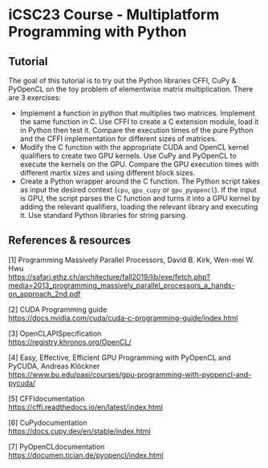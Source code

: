# iCSC23 Course - Multiplatform Programming with Python

## Tutorial

The goal of this tutorial is to try out the Python libraries CFFI, CuPy & PyOpenCL on the toy problem of elementwise matrix multiplication. There are 3 exercises:
- Implement a function in python that multiplies two matrices. Implement the same function in C. Use CFFI to create a C extension module, load it in Python then test it. Compare the execution times of the pure Python and the CFFI implementation for different sizes of matrices.
- Modify the C function with the appropriate CUDA and OpenCL kernel qualifiers to create two GPU kernels. Use CuPy and PyOpenCL to execute the kernels on the GPU. Compare the GPU execution times with different martix sizes and using different block sizes.
- Create a Python wrapper around the C function. The Python script takes as input the desired context (`cpu`, `gpu_cupy` or `gpu_pyopencl`). If the input is GPU, the script parses the C function and turns it into a GPU kernel by adding the relevant qualifiers, loading the relevant library and executing it. Use standard Python libraries for string parsing.

## References & resources

[1] Programming Massively Parallel Processors, David B. Kirk, Wen-mei W. Hwu </br>
https://safari.ethz.ch/architecture/fall2019/lib/exe/fetch.php?media=2013_programming_massively_parallel_processors_a_hands-on_approach_2nd.pdf

[2] CUDA Programming guide </br> 
https://docs.nvidia.com/cuda/cuda-c-programming-guide/index.html

[3] OpenCLAPISpecification </br> 
https://registry.khronos.org/OpenCL/

[4] Easy, Effective, Efficient GPU Programming with PyOpenCL and PyCUDA, Andreas Klöckner </br> 
https://www.bu.edu/pasi/courses/gpu-programming-with-pyopencl-and-pycuda/

[5] CFFIdocumentation </br> 
https://cffi.readthedocs.io/en/latest/index.html

[6] CuPydocumentation </br> 
https://docs.cupy.dev/en/stable/index.html

[7] PyOpenCLdocumentation </br> 
https://documen.tician.de/pyopencl/index.html
